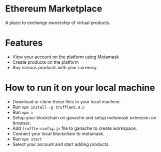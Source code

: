 # Ethereum Marketplace
A place to exchange ownership of virtual products.

# Features
* View your account on the platform using Metamask
* Create products on the platform
* Buy various products with your currency


# How to run it on your local machine
* Download or clone these files to your local machine.
* Run `npm install -g truffle@5.0.5`
* Run `npm i`
* Setup your blockchain on ganache and setup metamask extension on browser.
* Add `truffle-config.js` file to ganache to create workspace.
* Connect your local blockchain to metamask.
* Run `npm start`
* Select your account and start adding products.

